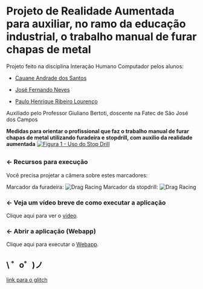 Projeto de Realidade Aumentada para auxiliar, no ramo da educação industrial, o trabalho manual de furar chapas de metal
=================

Projeto feito na disciplina Interação Humano Computador pelos alunos:

 - [Cauane Andrade dos Santos](https://about.me/cauaneandrade)
 
 - [José Fernando Neves](https://github.com/nevesjf/)

 - [Paulo Henrique Ribeiro Lourenço](https://github.com/PaulHRL)

Auxiliado pelo Professor Giuliano Bertoti, doscente na Fatec de São José dos Campos

**Medidas para orientar o profissional
que faz o trabalho manual de furar chapas de metal utilizando furadeira e stopdrill,
com auxilio da realidade aumentada**
[![Figura 1 - Uso do Stop Drill](http://i.imgur.com/t7GoA80.png "Figura 1 - Uso do Stop Drill")](http://i.imgur.com/t7GoA80.png "Figura 1 - Uso do Stop Drill")

## 

### ← Recursos para execução

Você precisa projetar a câmera sobre estes marcadores:

Marcador da furadeira: ![Drag Racing](https://www.dropbox.com/s/ysgafh5a5bjwuu8/pattern-drilling-machine-final.png?dl=0)
Marcador da stopdrill: ![Drag Racing](https://www.dropbox.com/s/nz944so4ok0568v/pattern-stop-drill-final.png?dl=0)

### ← Veja um vídeo breve de como executar a aplicação 

Clique aqui para ver o [vídeo](https://www.youtube.com/watch?v=GZiICLNDjCk).

### ← Abrir a aplicação (Webapp)

Clique aqui para executar o [Webapp](https://bevel-cyclamen.glitch.me/).


\ ゜o゜)ノ
------------
[link para o glitch](https://glitch.com/~fercaupau-ihc) 
